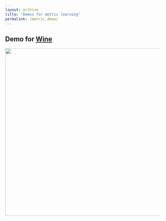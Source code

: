 ```yaml
---
layout: archive
title: "Demos for metric learning"
permalink: /metric_demo/
---
```


## Demo for <a href="http://archive.ics.uci.edu/ml/datasets/Wine" target="_blank">Wine</a>

<img src="https://infhighdim.github.io/images/metric_demo.png" class="floatpic" width="1067" height="541">
